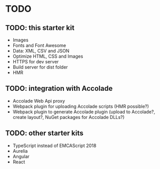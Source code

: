 # TODO

## TODO: this starter kit

- Images
- Fonts and Font Awesome
- Data: XML, CSV and JSON
- Optimize HTML, CSS and Images
- HTTPS for dev server
- Build server for dist folder
- HMR

## TODO: integration with Accolade

- Accolade Web Api proxy
- Webpack plugin for uploading Accolade scripts (HMR possible?)
- Webpack plugin to generate Accolade plugin (upload to Accolade?, create layout?, NuGet packages for Accolade DLLs?)

## TODO: other starter kits

- TypeScript instead of EMCAScript 2018
- Aurelia
- Angular
- React
